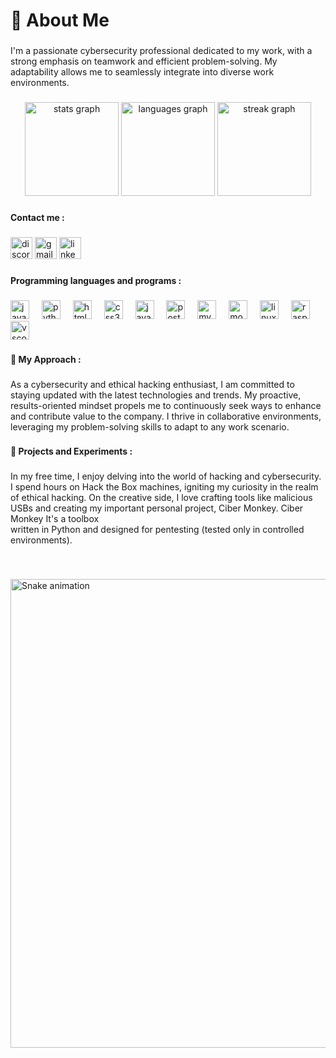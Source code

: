 <h1 align="left">👋 About Me</h1>

###

<p align="left">I'm a passionate cybersecurity professional dedicated to my work, with a strong emphasis on teamwork and efficient problem-solving. My adaptability allows me to seamlessly integrate into diverse work environments.</p>

###

<div align="center">
  <img src="https://github-readme-stats.vercel.app/api?username=Mayky23&hide_title=false&hide_rank=false&show_icons=true&include_all_commits=true&count_private=true&disable_animations=false&theme=dark&locale=en&hide_border=false&order=1" height="150" alt="stats graph"  />
  <img src="https://github-readme-stats.vercel.app/api/top-langs?username=Mayky23&locale=en&hide_title=false&layout=compact&card_width=320&langs_count=5&theme=dark&hide_border=false&order=2" height="150" alt="languages graph"  />
  <img src="https://streak-stats.demolab.com?user=Mayky23&locale=en&mode=daily&theme=dark&hide_border=false&border_radius=5&order=3" height="150" alt="streak graph"  />
</div>

###

<h4 align="left">Contact me :</h4>

###

<div align="left">
  <img src="https://img.shields.io/static/v1?message=Discord&logo=discord&label=&color=7289DA&logoColor=white&labelColor=&style=for-the-badge" height="35" alt="discord logo"  />
  <img src="https://img.shields.io/static/v1?message=Gmail&logo=gmail&label=&color=D14836&logoColor=white&labelColor=&style=for-the-badge" height="35" alt="gmail logo"  />
  <a href="https://www.linkedin.com/in/mardh " target="_blank">
    <img src="https://img.shields.io/static/v1?message=LinkedIn&logo=linkedin&label=&color=0077B5&logoColor=white&labelColor=&style=for-the-badge" height="35" alt="linkedin logo"  />
  </a>
</div>

###

<h4 align="left">Programming languages ​​and programs :</h4>

###

<div align="left">
  <img src="https://cdn.jsdelivr.net/gh/devicons/devicon/icons/java/java-original.svg" height="30" alt="java logo"  />
  <img width="12" />
  <img src="https://cdn.jsdelivr.net/gh/devicons/devicon/icons/python/python-original.svg" height="30" alt="python logo"  />
  <img width="12" />
  <img src="https://cdn.jsdelivr.net/gh/devicons/devicon/icons/html5/html5-original.svg" height="30" alt="html5 logo"  />
  <img width="12" />
  <img src="https://cdn.jsdelivr.net/gh/devicons/devicon/icons/css3/css3-original.svg" height="30" alt="css3 logo"  />
  <img width="12" />
  <img src="https://cdn.jsdelivr.net/gh/devicons/devicon/icons/javascript/javascript-original.svg" height="30" alt="javascript logo"  />
  <img width="12" />
  <img src="https://cdn.jsdelivr.net/gh/devicons/devicon/icons/postgresql/postgresql-original.svg" height="30" alt="postgresql logo"  />
  <img width="12" />
  <img src="https://cdn.jsdelivr.net/gh/devicons/devicon/icons/mysql/mysql-original.svg" height="30" alt="mysql logo"  />
  <img width="12" />
  <img src="https://cdn.jsdelivr.net/gh/devicons/devicon/icons/mongodb/mongodb-original.svg" height="30" alt="mongodb logo"  />
  <img width="12" />
  <img src="https://cdn.jsdelivr.net/gh/devicons/devicon/icons/linux/linux-original.svg" height="30" alt="linux logo"  />
  <img width="12" />
  <img src="https://cdn.jsdelivr.net/gh/devicons/devicon/icons/raspberrypi/raspberrypi-original.svg" height="30" alt="raspberrypi logo"  />
  <img width="12" />
  <img src="https://cdn.jsdelivr.net/gh/devicons/devicon/icons/vscode/vscode-original.svg" height="30" alt="vscode logo"  />
</div>

###

<h4 align="left">🚀 My Approach :</h4>

###

<p align="left">As a cybersecurity and ethical hacking enthusiast, I am committed to staying updated with the latest technologies and trends. My proactive, results-oriented mindset propels me to continuously seek ways to enhance and contribute value to the company. I thrive in collaborative environments, leveraging my problem-solving skills to adapt to any work scenario.</p>

###

<h4 align="left">🔐 Projects and Experiments :</h4>

###

<p align="left">In my free time, I enjoy delving into the world of hacking and cybersecurity. I spend hours on Hack the Box machines, igniting my curiosity in the realm of ethical hacking. On the creative side, I love crafting tools like malicious USBs and creating my important personal project, Ciber Monkey. Ciber Monkey It's a toolbox <br>written in Python and designed for pentesting (tested only in controlled environments).</p>

###

<br clear="both">

<img src="https://media.giphy.com/media/v1.Y2lkPTc5MGI3NjExbjFqYm42MnoxOXNkM3AxZHl5a2t5aW5xeWFtdTlqY3l3eDBjOWRyNiZlcD12MV9pbnRlcm5hbF9naWZfYnlfaWQmY3Q9Zw/4heseFMvObk9q/giphy.gif" 
width="750" alt="Snake animation" />

###
